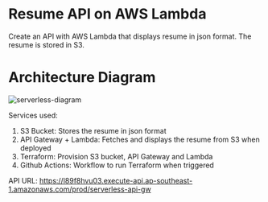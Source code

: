 # **Resume API on AWS Lambda**

Create an API with AWS Lambda that displays resume in json format. The resume is stored in S3.

# **Architecture Diagram**
![serverless-diagram](https://github.com/pohwj/aws-resume-api-terraform/assets/118417467/fa8285d3-ff18-42c2-87ae-8dc347c462db)

Services used:
1) S3 Bucket: Stores the resume in json format
2) API Gateway + Lambda: Fetches and displays the resume from S3 when deployed
3) Terraform: Provision S3 bucket, API Gateway and Lambda
4) Github Actions: Workflow to run Terraform when triggered

API URL: https://l89f8hvu03.execute-api.ap-southeast-1.amazonaws.com/prod/serverless-api-gw

